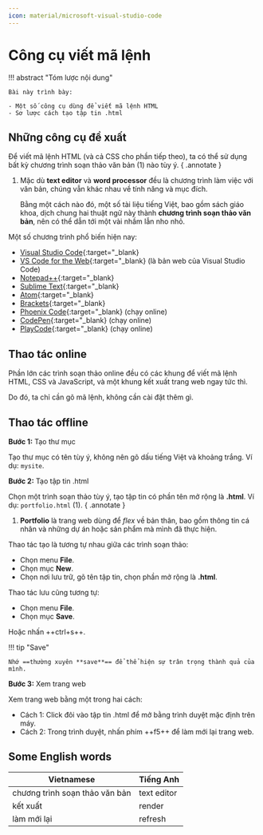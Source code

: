 ```yaml
---
icon: material/microsoft-visual-studio-code
---
```


# Công cụ viết mã lệnh

!!! abstract "Tóm lược nội dung"

    Bài này trình bày:
    
    - Một số công cụ dùng để viết mã lệnh HTML
    - Sơ lược cách tạo tập tin .html

## Những công cụ đề xuất

Để viết mã lệnh HTML (và cả CSS cho phần tiếp theo), ta có thể sử dụng bất kỳ chương trình soạn thảo văn bản (1) nào tùy ý.
{ .annotate }

1.  Mặc dù **text editor** và **word processor** đều là chương trình làm việc với văn bản, chúng vẫn khác nhau về tính năng và mục đích.

    Bằng một cách nào đó, một số tài liệu tiếng Việt, bao gồm sách giáo khoa, dịch chung hai thuật ngữ này thành **chương trình soạn thảo văn bản**, nên có thể dẫn tới một vài nhầm lẫn nho nhỏ.

Một số chương trình phổ biến hiện nay:

- [Visual Studio Code](https://code.visualstudio.com/){:target="_blank}
- [VS Code for the Web](https://vscode.dev/){:target="_blank} (là bản web của Visual Studio Code)
- [Notepad++](https://notepad-plus-plus.org/){:target="_blank}
- [Sublime Text](https://www.sublimetext.com/){:target="_blank}
- [Atom](https://atom-editor.cc/){:target="_blank}
- [Brackets](https://brackets.io/){:target="_blank}
- [Phoenix Code](https://phcode.dev/){:target="_blank} (chạy online)
- [CodePen](https://codepen.io/){:target="_blank} (chạy online)
- [PlayCode](https://playcode.io/){:target="_blank} (chạy online)

## Thao tác online

Phần lớn các trình soạn thảo online đều có các khung để viết mã lệnh HTML, CSS và JavaScript, và một khung kết xuất trang web ngay tức thì.

Do đó, ta chỉ cần gõ mã lệnh, không cần cài đặt thêm gì.

## Thao tác offline

**Bước 1:** Tạo thư mục

Tạo thư mục có tên tùy ý, không nên gõ dấu tiếng Việt và khoảng trắng. Ví dụ: `mysite`.

**Bước 2:** Tạo tập tin .html

Chọn một trình soạn thảo tùy ý, tạo tập tin có phần tên mở rộng là **.html**. Ví dụ: `portfolio.html` (1).
{ .annotate }

1.  **Portfolio** là trang web dùng để *flex* về bản thân, bao gồm thông tin cá nhân và những dự án hoặc sản phẩm mà mình đã thực hiện.

Thao tác tạo là tương tự nhau giữa các trình soạn thảo:

- Chọn menu **File**.
- Chọn mục **New**.
- Chọn nơi lưu trữ, gõ tên tập tin, chọn phần mở rộng là **.html**.

Thao tác lưu cũng tương tự:

- Chọn menu **File**.
- Chọn mục **Save**.

Hoặc nhấn ++ctrl+s++.

!!! tip "Save"

    Nhớ ==thường xuyên **save**== để thể hiện sự trân trọng thành quả của mình.

**Bước 3:** Xem trang web

Xem trang web bằng một trong hai cách:

- Cách 1: Click đôi vào tập tin .html để mở bằng trình duyệt mặc định trên máy.
- Cách 2: Trong trình duyệt, nhấn phím ++f5++ để làm mới lại trang web.

## Some English words

| Vietnamese | Tiếng Anh | 
| --- | --- |
| chương trình soạn thảo văn bản | text editor |
| kết xuất | render |
| làm mới lại | refresh |
